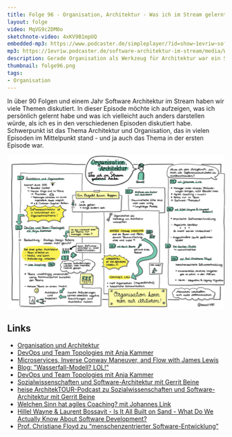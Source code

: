 ```yaml
---
title: Folge 96 - Organisation, Architektur - Was ich im Stream gelernt habe
layout: folge
video: MqVG9c2DM0o
sketchnote-video: 4xKV9B1mpUQ
embedded-mp3: https://www.podcaster.de/simpleplayer/?id=show~1evriw~software-architektur-im-stream~pod-eded9d9c445dacb31d8e2a5fb8&v=1639747694
mp3: https://1evriw.podcaster.de/software-architektur-im-stream/media/WasIchImStreamGelerntHabe.mp3
description: Gerade Organisation als Werkzeug für Architektur war ein Schwerpunkt des Streams. Was sind die Lessons Learned in diesem Bereich?
thumbnail: folge96.png
tags:
- Organisation
---
```


In über 90 Folgen und einem Jahr Software Architektur im Stream haben
wir viele Themen diskutiert. In dieser Episode möchte ich aufzeigen,
was ich persönlich gelernt habe und was ich vielleicht auch anders
darstellen würde, als ich es in den verschiedenen Episoden diskutiert
habe. Schwerpunkt ist das Thema Architektur und Organisation,
das in vielen Episoden im Mittelpunkt stand - und ja auch das Thema in
der ersten Episode war.

![Sketchnotes](/sketchnotes/folge96.jpg)

## Links

* [Organisation und Architektur](/2020/06/19/folge002.html)
* [DevOps und Team Topologies mit Anja
  Kammer](/2020/12/07/folge031.html)
* [Microservices, Inverse Conway Maneuver, and Flow with James
  Lewis](/2021/10/13/epsiode80.html)
* [Blog: "Wasserfall-Modell?
  LOL!"](https://www.heise.de/developer/artikel/Wasserfall-Modell-LOL-4878614.html)
* [DevOps und Team Topologies mit Anja
  Kammer](/2020/12/07/folge031.html)
* [Sozialwissenschaften und Software-Architektur mit Gerrit
  Beine](/2020/09/10/folge016.html)
* [heise ArchitekTOUR-Podcast zu Sozialwissenschaften und
  Software-Architektur mit Gerrit
  Beine](https://www.heise.de/developer/artikel/Episode-81-Organisation-als-Werkzeug-zur-Umsetzung-von-Architektur-5042186.html)
* [Welchen Sinn hat agiles Coaching? mit Johannes
  Link](/2021/08/13/folge71.html)
* [Hillel Wayne & Laurent Bossavit - Is It All Built on Sand - What Do
  We Actually Know About Software
  Development?](/2021/10/25/episode86.html)
* [Prof. Christiane Floyd zu “menschenzentrierter Software-Entwicklung”](/2021/07/09/folge66.html)
